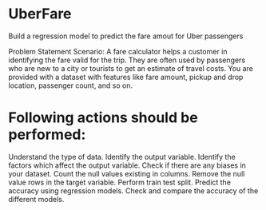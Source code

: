 # UberFare
Build a regression model to predict the fare amout for Uber passengers

Problem Statement Scenario: 
A fare calculator helps a customer in identifying the fare valid for the trip. They are often used by passengers who are new to a city or tourists to get an estimate of travel costs. You are provided with a dataset with features like fare amount, pickup and drop location, passenger count, and so on.

# Following actions should be performed:
Understand the type of data.
Identify the output variable.
Identify the factors which affect the output variable.
Check if there are any biases in your dataset.
Count the null values existing in columns.
Remove the null value rows in the target variable.
Perform train test split.
Predict the accuracy using regression models.
Check and compare the accuracy of the different models.
